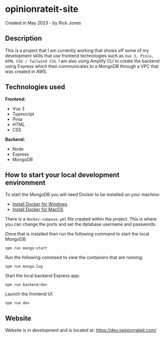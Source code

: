 # opinionrateit-site
Created in May 2023 - by Rick Jones


## Description
This is a project that I am currently working that shows off some of my development skills that use 
frontend technologies such as `Vue 3, Pinia, HTML CSS / Tailwind CSS`. I am also using Amplify CLI to 
create the backend using Express which then communicates to a MongoDB through a VPC that was created in AWS.

## Technologies used
**Frontend:**
* Vue 3 
* Typescript 
* Pinia 
* HTML
* CSS


**Backend:** 
* Node
* Express
* MongoDB

## How to start your local development environment

To start the MongoDB you will need Docker to be installed on your machine:
* [Install Docker for Windows](https://docs.docker.com/desktop/install/windows-install/)
* [Install Docker for MacOS](https://docs.docker.com/desktop/install/mac-install/)

There is a `docker-compose.yml` file created within the project. This is where you can change the ports and set the database username and passwords.

Once that is installed then run the following command to start the local MongoDB:
```
npm run mongo:start
```

Run the following command to view the containers that are running:
```
npm run mongo:log
```

Start the local backend Express app:
```
npm run backend:dev
```

Launch the frontend UI:
```
npm run dev
```

## Website
Website is in development and is located at: https://dev.opinionrateit.com/


